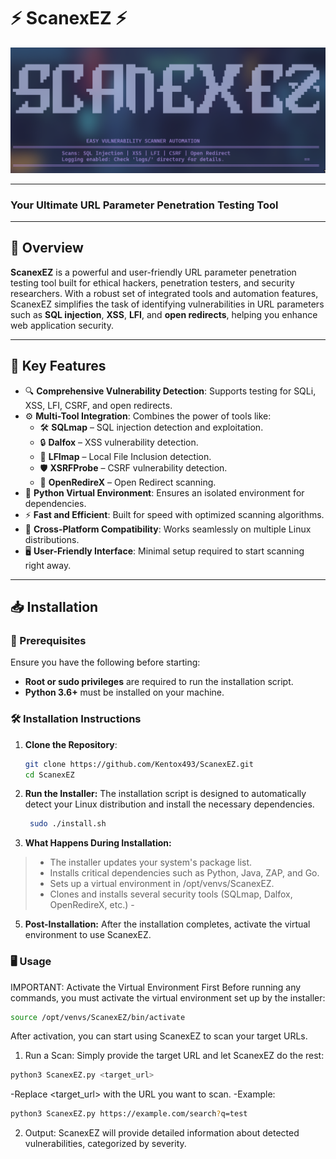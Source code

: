 # ⚡️ ScanexEZ ⚡️
![ScanexEZ Banner](img/logo.png)

---

### **Your Ultimate URL Parameter Penetration Testing Tool**

---

## 🚀 Overview
**ScanexEZ** is a powerful and user-friendly URL parameter penetration testing tool built for ethical hackers, penetration testers, and security researchers. With a robust set of integrated tools and automation features, ScanexEZ simplifies the task of identifying vulnerabilities in URL parameters such as **SQL injection**, **XSS**, **LFI**, and **open redirects**, helping you enhance web application security.

---

## 🎯 Key Features
- 🔍 **Comprehensive Vulnerability Detection**: Supports testing for SQLi, XSS, LFI, CSRF, and open redirects.
- ⚙️ **Multi-Tool Integration**: Combines the power of tools like:
  - 🛠️ **SQLmap** – SQL injection detection and exploitation.
  - 🔒 **Dalfox** – XSS vulnerability detection.
  - 📂 **LFImap** – Local File Inclusion detection.
  - 🛡️ **XSRFProbe** – CSRF vulnerability detection.
  - 🧭 **OpenRedireX** – Open Redirect scanning.
- 🧩 **Python Virtual Environment**: Ensures an isolated environment for dependencies.
- ⚡ **Fast and Efficient**: Built for speed with optimized scanning algorithms.
- 🔄 **Cross-Platform Compatibility**: Works seamlessly on multiple Linux distributions.
- 🖥️ **User-Friendly Interface**: Minimal setup required to start scanning right away.

---

## 📥 Installation

### 🔧 Prerequisites
Ensure you have the following before starting:
- **Root or sudo privileges** are required to run the installation script.
- **Python 3.6+** must be installed on your machine.

### 🛠️ Installation Instructions
1. **Clone the Repository**:
   ```bash
   git clone https://github.com/Kentox493/ScanexEZ.git
   cd ScanexEZ
   
2. **Run the Installer:** The installation script is designed to automatically detect your Linux distribution and        install the necessary dependencies.
   ```bash
    sudo ./install.sh
   
3. **What Happens During Installation:**
    
  > - The installer updates your system's package list.
  > - Installs critical dependencies such as Python, Java, ZAP, and Go.
  > - Sets up a virtual environment in /opt/venvs/ScanexEZ.
  > - Clones and installs several security tools (SQLmap, Dalfox, OpenRedireX, etc.)
    - 
5. **Post-Installation:** After the installation completes, activate the virtual environment to use ScanexEZ.

### 🖥️ Usage
IMPORTANT: Activate the Virtual Environment First
Before running any commands, you must activate the virtual environment set up by the installer:

```bash
source /opt/venvs/ScanexEZ/bin/activate
```
After activation, you can start using ScanexEZ to scan your target URLs.
1. Run a Scan: Simply provide the target URL and let ScanexEZ do the rest:

```bash
python3 ScanexEZ.py <target_url>
```
-Replace <target_url> with the URL you want to scan.
-Example:

```bash
python3 ScanexEZ.py https://example.com/search?q=test
```
2. Output:
ScanexEZ will provide detailed information about detected vulnerabilities, categorized by severity.


